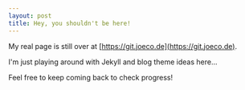 ```yaml
---
layout: post
title: Hey, you shouldn't be here!
---
```


My real page is still over at [https://git.joeco.de](https://git.joeco.de).

I'm just playing around with Jekyll and blog theme ideas here...

Feel free to keep coming back to check progress!
